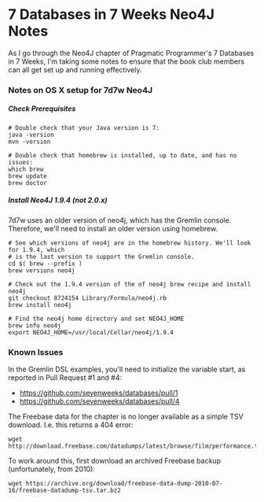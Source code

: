 # 7 Databases in 7 Weeks Neo4J Notes

As I go through the Neo4J chapter of Pragmatic Programmer's 7 Databases in 7 Weeks,
I'm taking some notes to ensure that the book club members can all get set up and
running effectively.

### Notes on OS X setup for 7d7w Neo4J

##### Check Prerequisites

    # Double check that your Java version is 7:
    java -version
    mvn -version

    # Double check that homebrew is installed, up to date, and has no issues:
    which brew
    brew update
    brew doctor

##### Install Neo4J 1.9.4 (not 2.0.x)

7d7w uses an older version of neo4j, which has the Gremlin console. Therefore, we'll
need to install an older version using homebrew.

    # See which versions of neo4j are in the homebrew history. We'll look for 1.9.4, which
    # is the last version to support the Gremlin console.
    cd $( brew --prefix )
    brew versions neo4j

    # Check out the 1.9.4 version of the of neo4j brew recipe and install neo4j
    git checkout 8724154 Library/Formula/neo4j.rb
    brew install neo4j

    # Find the neo4j home directory and set NEO4J_HOME
    brew info neo4j
    export NEO4J_HOME=/usr/local/Cellar/neo4j/1.9.4

### Known Issues

In the Gremlin DSL examples, you'll need to initialize the variable start, as reported in Pull Request #1 and #4:
* https://github.com/sevenweeks/databases/pull/1
* https://github.com/sevenweeks/databases/pull/4

The Freebase data for the chapter is no longer available as a simple TSV download. I.e. this returns a 404 error:

    wget http://download.freebase.com/datadumps/latest/browse/film/performance.tsv

To work around this, first download an archived Freebase backup (unfortunately, from 2010):

    wget https://archive.org/download/freebase-data-dump-2010-07-16/freebase-datadump-tsv.tar.bz2



